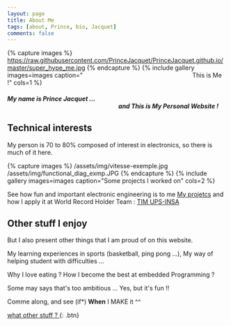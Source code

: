```yaml
---
layout: page
title: About Me
tags: [about, Prince, bio, Jacquet]
comments: false
---
```

    

{% capture images %}
    https://raw.githubusercontent.com/PrinceJacquet/PrinceJacquet.github.io/master/super_hype_me.jpg
{% endcapture %}
{% include gallery images=images caption="&emsp;&emsp;&emsp;&emsp;&emsp;&emsp;&emsp;&emsp;&emsp;&emsp;&emsp;&emsp;&emsp;&emsp;&emsp;&emsp;&emsp;&emsp;This is Me !" cols=1 %}



##### My name is Prince Jacquet  ...  <br>  &emsp;&emsp;&emsp;&emsp;&emsp;&emsp;&emsp;&emsp;&emsp;&emsp;&emsp;&emsp;&emsp;&emsp;&emsp;&emsp;&emsp;&emsp; and This is My Personal Website !


## Technical interests

My person is 70 to 80% composed of interest in electronics, so there is much of it here. <br>

{% capture images %}
    /assets/img/vitesse-exemple.jpg
    /assets/img/functional_diag_exmp.JPG
{% endcapture %}
{% include gallery images=images caption="Some projects I worked on" cols=2 %}


See how fun and important electronic engineering is to me  [My projetcs](https://princejacquet.github.io/projects/) and how I apply it at World Record Holder Team : [TIM UPS-INSA](http://www.timupsinsa.com/)



## Other stuff I enjoy

But I also present other things that I am proud of on this website.


My learning experiences in sports (basketball, ping pong ...), My way of helping student with difficulties ...

Why I love eating ? How I become the best at embedded Programming ?

Some may says that's too ambitious ... Yes, but it's fun !!

Comme along, and see (if*) **When** I MAKE it ^^
      
[what other stuff ? ](https://princejacquet.github.io/posts/){: .btn} 

